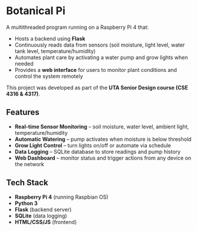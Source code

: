 # Botanical Pi

A multithreaded program running on a Raspberry Pi 4 that:
- Hosts a backend using **Flask**
- Continuously reads data from sensors (soil moisture, light level, water tank level, temperature/humidity)
- Automates plant care by activating a water pump and grow lights when needed
- Provides a **web interface** for users to monitor plant conditions and control the system remotely

This project was developed as part of the **UTA Senior Design course (CSE 4316 & 4317)**.


## Features
- **Real-time Sensor Monitoring** – soil moisture, water level, ambient light, temperature/humidity
- **Automatic Watering** – pump activates when moisture is below threshold
- **Grow Light Control** – turn lights on/off or automate via schedule
- **Data Logging** – SQLite database to store readings and pump history
- **Web Dashboard** – monitor status and trigger actions from any device on the network


## Tech Stack
- **Raspberry Pi 4** (running Raspbian OS)
- **Python 3**
- **Flask** (backend server)
- **SQLite** (data logging)
- **HTML/CSS/JS** (frontend)

